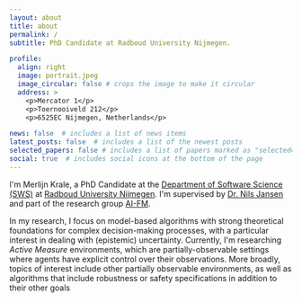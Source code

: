 ```yaml
---
layout: about
title: about
permalink: /
subtitle: PhD Candidate at Radboud University Nijmegen.

profile:
  align: right
  image: portrait.jpeg
  image_circular: false # crops the image to make it circular
  address: >
    <p>Mercator 1</p>
    <p>Toernooiveld 212</p>
    <p>6525EC Nijmegen, Netherlands</p>

news: false  # includes a list of news items
latest_posts: false  # includes a list of the newest posts
selected_papers: false # includes a list of papers marked as "selected={true}"
social: true  # includes social icons at the bottom of the page
---
```

I'm Merlijn Krale, a PhD Candidate at the <a href='https://sws.cs.ru.nl/HomePage'>Department of Software Science (SWS)</a> at <a href='https://www.ru.nl/en'>Radboud University Nijmegen</a>.
I'm supervised by <a href='https://nilsjansen.org/'>Dr. Nils Jansen</a> and part of the research group <a href='https://AI-FM.org/'>AI-FM</a>.

In my research, I focus on model-based algorithms with strong theoretical foundations for complex decision-making processes, with a particular interest in dealing with (epistemic) uncertainty.
Currently, I'm researching *Active Measure* environments, which are partially-observable settings where agents have explicit control over their observations.
More broadly, topics of interest include other partially observable environments, as well as algorithms that include robustness or safety specifications in addition to their other goals